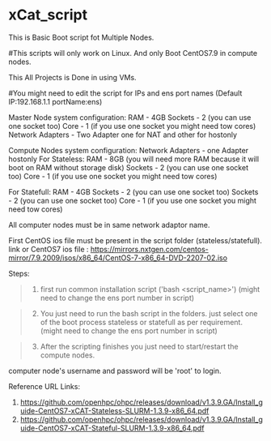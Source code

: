 # xCat_script

This is Basic Boot script fot Multiple Nodes.

#This scripts will only work on Linux.
And only Boot CentOS7.9 in compute nodes.

This All Projects is Done in using VMs.

#You might need to edit the script for IPs and ens port names (Default IP:192.168.1.1 portName:ens)

Master Node system configuration:
 RAM - 4GB Sockets - 2 (you can use one socket too)
 Core - 1 (if you use one socket you might need tow cores)
 Network Adapters - Two Adapter one for NAT and other for hostonly

Compute Nodes system configuration:
 Network Adapters - one Adapter hostonly
 For Stateless:
   RAM - 8GB (you will need more RAM because it will boot on RAM without storage disk)
   Sockets - 2 (you can use one socket too)
   Core - 1 (if you use one socket you might need tow cores)

 For Statefull:
   RAM - 4GB Sockets - 2 (you can use one socket too)
   Sockets - 2 (you can use one socket too)
   Core - 1 (if you use one socket you might need tow cores)

All computer nodes must be in same network adaptor name.

First CentOS ios file must be present in the script folder (stateless/statefull). link or CentOS7 ios file : https://mirrors.nxtgen.com/centos-mirror/7.9.2009/isos/x86_64/CentOS-7-x86_64-DVD-2207-02.iso

Steps:

> 1. first run common installation script ('bash <script_name>') (might need to change the ens port number in script)

> 2. You just need to run the bash script in the folders. just select one of the boot process stateless or statefull as per requirement.(might need to change the ens port number in script)

> 3. After the scripting finishes you just need to start/restart the compute nodes.

computer node's username and password will be 'root' to login.


Reference URL Links:

1. https://github.com/openhpc/ohpc/releases/download/v1.3.9.GA/Install_guide-CentOS7-xCAT-Stateless-SLURM-1.3.9-x86_64.pdf
2. https://github.com/openhpc/ohpc/releases/download/v1.3.9.GA/Install_guide-CentOS7-xCAT-Stateful-SLURM-1.3.9-x86_64.pdf
